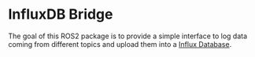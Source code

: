 # InfluxDB Bridge

The goal of this ROS2 package is to provide a simple interface to log data coming from
different topics and upload them into a [Influx Database](https://www.influxdata.com/).

